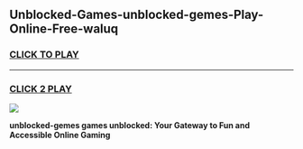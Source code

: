 
## Unblocked-Games-unblocked-gemes-Play-Online-Free-waluq
<h3>
<a href="https://premium76.site?title=unblocked-gemes&ref=26A">CLICK TO PLAY</a></h3>
<hr>

<h3>
<a href="https://premium76.site?title=unblocked-gemes&ref=26A">CLICK 2 PLAY</a>
  
</h3>

<a href="https://premium76.site?title=unblocked-gemes&ref=26A"><img src="https://clearcache.store/games.png"></a>


**unblocked-gemes games unblocked: Your Gateway to Fun and Accessible Online Gaming**

